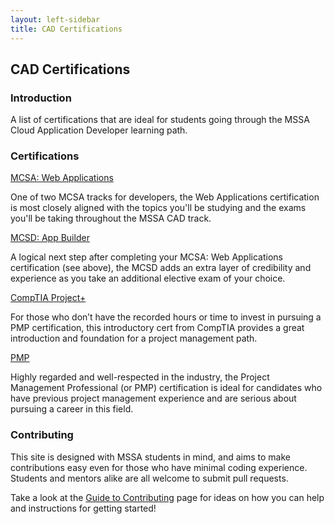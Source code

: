 ```yaml
---
layout: left-sidebar
title: CAD Certifications
---
```


## CAD Certifications

### Introduction

A list of certifications that are ideal for students going through the MSSA Cloud Application Developer learning path.

### Certifications

<div class="resource-row">
    <div class="resource-div">
        <a href="https://www.microsoft.com/en-us/learning/mcsa-web-applications-certification.aspx" target="_blank">
            <p class="resource-title">MCSA: Web Applications</p>
        </a>
        <p class="resource-description">
            One of two MCSA tracks for developers, the Web Applications certification is most closely aligned with the topics you'll be studying and the exams you'll be taking throughout the MSSA CAD track.
        </p>
    </div>
    <div class="resource-div">
        <a href="https://www.microsoft.com/en-us/learning/mcsd-app-builder-certification.aspx" target="_blank">
            <p class="resource-title">MCSD: App Builder</p>
        </a>
        <p class="resource-description">
            A logical next step after completing your MCSA: Web Applications certification (see above), the MCSD adds an extra layer of credibility and experience as you take an additional elective exam of your choice.
        </p>
    </div>
    <div class="resource-div">
        <a href="https://www.comptia.org/certifications/project" target="_blank">
            <p class="resource-title">CompTIA Project+</p>
        </a>
        <p class="resource-description">
            For those who don’t have the recorded hours or time to invest in pursuing a PMP certification, this introductory cert from CompTIA provides a great introduction and foundation for a project management path.
        </p>
    </div>
    <div class="resource-div">
        <a href="https://www.pmi.org/certifications/types/project-management-pmp" target="_blank">
            <p class="resource-title">PMP</p>
        </a>
        <p class="resource-description">
            Highly regarded and well-respected in the industry, the Project Management Professional (or PMP) certification is ideal for candidates who have previous project management experience and are serious about pursuing a career in this field.
        </p>
    </div>
</div>

### Contributing

This site is designed with MSSA students in mind, and aims to make contributions easy even for those who have minimal coding experience.  Students and mentors alike are all welcome to submit pull requests.

Take a look at the [Guide to Contributing](https://mssablog.github.io/contributing.html) page for ideas on how you can help and instructions for getting started!